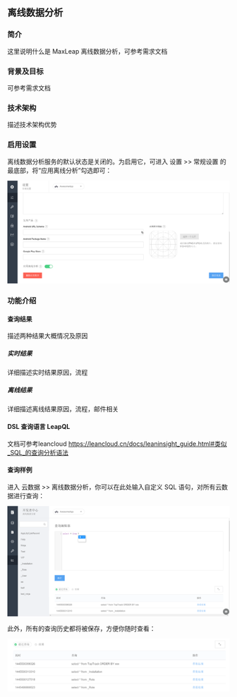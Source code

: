 ## 离线数据分析

### 简介
这里说明什么是 MaxLeap 离线数据分析，可参考需求文档
### 背景及目标
可参考需求文档
### 技术架构
描述技术架构优势
### 启用设置
离线数据分析服务的默认状态是关闭的。为启用它，可进入 设置 >> 常规设置 的最底部，将“应用离线分析”勾选即可：

![imgCDOAEnable](../../../images/imgCDOAEnable.png)

### 功能介绍

#### 查询结果
描述两种结果大概情况及原因
##### 实时结果
详细描述实时结果原因，流程
##### 离线结果
详细描述离线结果原因，流程，邮件相关

#### DSL 查询语言 LeapQL
文档可参考leancloud
https://leancloud.cn/docs/leaninsight_guide.html#类似_SQL_的查询分析语法

#### 查询样例
进入 云数据 >> 离线数据分析，你可以在此处输入自定义 SQL 语句，对所有云数据进行查询：

![imgCDOAQuery](../../../images/imgCDOAQuery.png)

此外，所有的查询历史都将被保存，方便你随时查看：

![imgCDOAPrevious](../../../images/imgCDOAPrevious.png)
